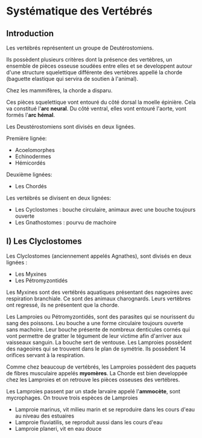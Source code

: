 # Systématique des Vertébrés

## Introduction

Les vertébrés représentent un groupe de Deutérostomiens. 

Ils possèdent plusieurs critères dont la présence des vertèbres, un ensemble de pièces osseuse soudées entre elles et se developpent autour d'une structure squelettique différente des vertèbres appellé la chorde (baguette elastique qui servira de soutien à l'animal). 

Chez les mammifères, la chorde a disparu. 

Ces pièces squelettique vont entouré du côté dorsal la moelle épinière. Cela va constitué l'**arc neural**. Du côté ventral, elles vont entouré l'aorte, vont formés l'**arc hémal**.

Les Deustérostomiens sont divisés en deux lignées.

Première lignée:

* Acoelomorphes
* Echinodermes
* Hémicordés 

Deuxième lignées:

* Les Chordés

Les vertébrés se divisent en deux lignées:

* Les Cyclostomes : bouche circulaire, animaux avec une bouche toujours ouverte
* Les Gnathostomes : pourvu de machoire

## I) Les Clyclostomes

Les Clyclostomes (anciennement appelés Agnathes), sont divisés en deux lignées :

* Les Myxines
* Les Pétromyzontidés

Les Myxines sont des vertébrés aquatiques présentant des nageoires avec respiration branchiale. Ce sont des animaux charognards. Leurs vertèbres ont regressé, ils ne présentent que la chorde.

Les Lamproies ou Pétromyzontidés, sont des parasites qui se nourissent du sang des poissons. Leu bouche a une forme circulaire toujours ouverte sans machoire. Leur bouche présente de nombreux denticules cornés qui vont permettre de gratter le tégument de leur victime afin d'arriver aux vaisseaux sanguin. La bouche sert de ventouse. Les Lamproies possèdent des nageoires qui se trouvent dans le plan de symétrie. Ils possèdent 14 orifices servant à la respiration. 

Comme chez beaucoup de vertébrés, les Lamproies possèdent des paquets de fibres musculaire appelés **myomères**. La Chorde est bien developpée chez les Lamproies et on retrouve les pièces osseuses des vertébres. 

Les Lamproies passent par un stade larvaire appelé l'**ammocète**, sont mycrophages. On trouve trois espèces de Lamproies

* Lamproie marinus, vit milieu marin et se reproduire dans les cours d'eau au niveau des estuaires
* Lamproie fluviatilis, se reproduit aussi dans les cours d'eau
* Lamproie planeri, vit en eau douce

